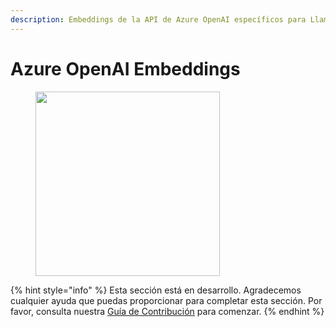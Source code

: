 ```yaml
---
description: Embeddings de la API de Azure OpenAI específicos para LlamaIndex.
---
```


# Azure OpenAI Embeddings

<figure><img src="../../../.gitbook/assets/image (4) (1) (1) (1) (1).png" alt="" width="295"><figcaption></figcaption></figure>

{% hint style="info" %}
Esta sección está en desarrollo. Agradecemos cualquier ayuda que puedas proporcionar para completar esta sección. Por favor, consulta nuestra [Guía de Contribución](../../../contributing/) para comenzar.
{% endhint %}
